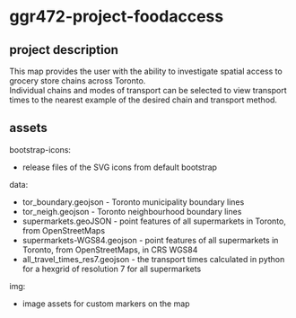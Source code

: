 # ggr472-project-foodaccess

## project description

This map provides the user with the ability to investigate spatial access to grocery store chains across Toronto.  
Individual chains and modes of transport can be selected to view transport times to the nearest example of the desired chain 
and transport method.  

## assets

bootstrap-icons:
- release files of the SVG icons from default bootstrap

data:
- tor_boundary.geojson - Toronto municipality boundary lines
- tor_neigh.geojson - Toronto neighbourhood boundary lines
- supermarkets.geoJSON - point features of all supermarkets in Toronto, from OpenStreetMaps
- supermarkets-WGS84.geojson - point features of all supermarkets in Toronto, from OpenStreetMaps, in CRS WGS84
- all_travel_times_res7.geojson - the transport times calculated in python for a hexgrid of resolution 7 for all supermarkets

img:
- image assets for custom markers on the map